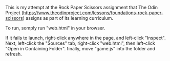 This is my attempt at the Rock Paper Scissors assignment that The Odin Project (https://www.theodinproject.com/lessons/foundations-rock-paper-scissors) assigns as part of its learning curriculum.

To run, somply run "web.html" in your browser. 

If it fails to launch, right-click anywhere in the page, and left-click "Inspect". 
Next, left-click the "Sources" tab, right-click "web.html", then left-click "Open in Containing Folder". 
finally, move "game.js" into the folder and refresh.
